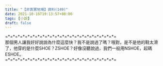 ```yaml
---
title: "【非真實地場】資料(149)"
date: 2021-10-16T19:13:57+08:00
tags: [小說]
draft: false
---
```


=\*=\*=\*=\*=\*=\*=\*=\*=\*=\*=\*=\*=\*=\*=\*=\*=\*=\*=\*=\*=\*=\*=  
那個男人讓我好好說說為什麼這麼快？我不是說過了嗎？哦對，是不是他的鞋太滑了，他穿的是什麼SHOE？ZSHOE？好像沒聽說過，我們一般用NSHOE，起碼ESHOE。    
=\*=\*=\*=\*=\*=\*=\*=\*=\*=\*=\*=\*=\*=\*=\*=\*=\*=\*=\*=\*=\*=\*=  